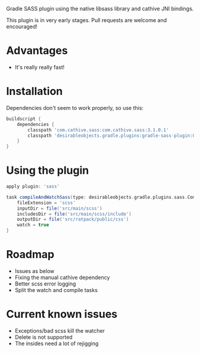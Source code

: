 Gradle SASS plugin using the native libsass library and cathive JNI bindings.

This plugin is in very early stages. Pull requests are welcome and encouraged!

Advantages
==========
* It's really really fast!

Installation
============
Dependencies don't seem to work properly, so use this:

```groovy
buildscript {
    dependencies {
        classpath 'com.cathive.sass:com.cathive.sass:3.1.0.1'
        classpath 'desirableobjects.gradle.plugins:gradle-sass-plugin:0.3'
    }
}
```

Using the plugin
================

```groovy
apply plugin: 'sass'

task compileAndWatchSass(type: desirableobjects.gradle.plugins.sass.CompileSassTask) {
    fileExtension = 'scss'
    inputDir = file('src/main/scss')
    includesDir = file('src/main/scss/include')
    outputDir = file('src/ratpack/public/css')
    watch = true
}
```

Roadmap
=======
* Issues as below
* Fixing the manual cathive dependency
* Better scss error logging
* Split the watch and compile tasks

Current known issues
====================

* Exceptions/bad scss kill the watcher
* Delete is not supported
* The insides need a lot of rejigging
